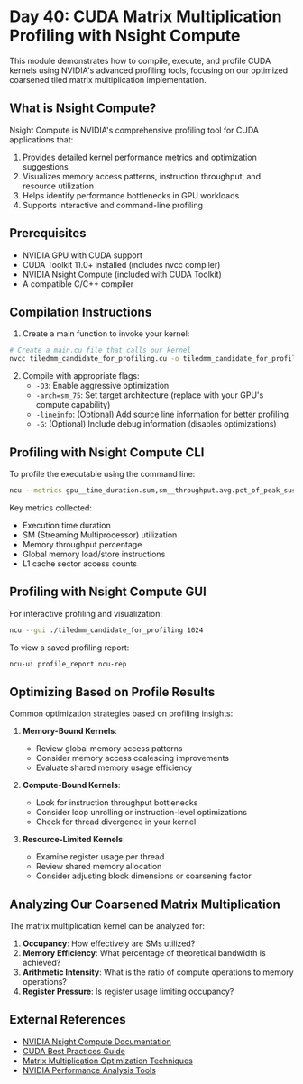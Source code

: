 # Day 40: CUDA Matrix Multiplication Profiling with Nsight Compute

This module demonstrates how to compile, execute, and profile CUDA kernels using NVIDIA's advanced profiling tools, focusing on our optimized coarsened tiled matrix multiplication implementation.

## What is Nsight Compute?

Nsight Compute is NVIDIA's comprehensive profiling tool for CUDA applications that:

1. Provides detailed kernel performance metrics and optimization suggestions
2. Visualizes memory access patterns, instruction throughput, and resource utilization
3. Helps identify performance bottlenecks in GPU workloads
4. Supports interactive and command-line profiling

## Prerequisites

- NVIDIA GPU with CUDA support
- CUDA Toolkit 11.0+ installed (includes nvcc compiler)
- NVIDIA Nsight Compute (included with CUDA Toolkit)
- A compatible C/C++ compiler

## Compilation Instructions

1. Create a main function to invoke your kernel:

```bash
# Create a main.cu file that calls our kernel
nvcc tiledmm_candidate_for_profiling.cu -o tiledmm_candidate_for_profiling
```

2. Compile with appropriate flags:
   - `-O3`: Enable aggressive optimization
   - `-arch=sm_75`: Set target architecture (replace with your GPU's compute capability)
   - `-lineinfo`: (Optional) Add source line information for better profiling
   - `-G`: (Optional) Include debug information (disables optimizations)

## Profiling with Nsight Compute CLI

To profile the executable using the command line:

```bash
ncu --metrics gpu__time_duration.sum,sm__throughput.avg.pct_of_peak_sustained_elapsed,dram__throughput.avg.pct_of_peak_sustained_elapsed,sm__sass_thread_inst_executed_op_global_ld.sum,sm__sass_thread_inst_executed_op_global_st.sum,l1tex__t_sectors_pipe_lsu_mem_global_op_ld.sum,l1tex__t_sectors_pipe_lsu_mem_global_op_st.sum -o profile_report ./tiledmm_candidate_for_profiling 1024
```

Key metrics collected:
- Execution time duration
- SM (Streaming Multiprocessor) utilization
- Memory throughput percentage
- Global memory load/store instructions
- L1 cache sector access counts

## Profiling with Nsight Compute GUI

For interactive profiling and visualization:

```bash
ncu --gui ./tiledmm_candidate_for_profiling 1024
```

To view a saved profiling report:

```bash
ncu-ui profile_report.ncu-rep
```

## Optimizing Based on Profile Results

Common optimization strategies based on profiling insights:

1. **Memory-Bound Kernels**:
   - Review global memory access patterns
   - Consider memory access coalescing improvements
   - Evaluate shared memory usage efficiency

2. **Compute-Bound Kernels**:
   - Look for instruction throughput bottlenecks
   - Consider loop unrolling or instruction-level optimizations
   - Check for thread divergence in your kernel

3. **Resource-Limited Kernels**:
   - Examine register usage per thread
   - Review shared memory allocation
   - Consider adjusting block dimensions or coarsening factor

## Analyzing Our Coarsened Matrix Multiplication

The matrix multiplication kernel can be analyzed for:

1. **Occupancy**: How effectively are SMs utilized?
2. **Memory Efficiency**: What percentage of theoretical bandwidth is achieved?
3. **Arithmetic Intensity**: What is the ratio of compute operations to memory operations?
4. **Register Pressure**: Is register usage limiting occupancy?


## External References

- [NVIDIA Nsight Compute Documentation](https://docs.nvidia.com/nsight-compute/index.html)
- [CUDA Best Practices Guide](https://docs.nvidia.com/cuda/cuda-c-best-practices-guide/index.html)
- [Matrix Multiplication Optimization Techniques](https://developer.nvidia.com/blog/cutlass-linear-algebra-cuda/)
- [NVIDIA Performance Analysis Tools](https://developer.nvidia.com/performance-analysis-tools)